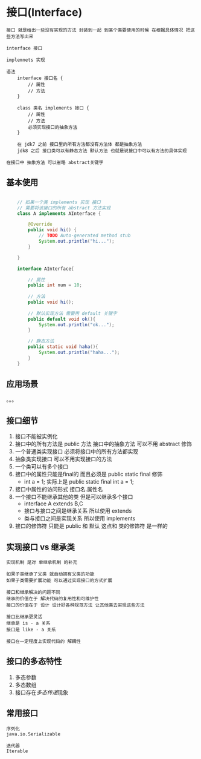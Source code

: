 # 接口(Interface)

    接口 就是给出一些没有实现的方法 封装到一起 到某个类要使用的时候 在根据具体情况 把这些方法写出来

    interface 接口

    implemnets 实现

    语法 
        interface 接口名 {
            // 属性
            // 方法
        }

        class 类名 implements 接口 {
            // 属性
            // 方法
            必须实现接口的抽象方法
        }

        在 jdk7 之前 接口里的所有方法都没有方法体 都是抽象方法
        jdk8 之后 接口类可以有静态方法 默认方法 也就是说接口中可以有方法的具体实现

    在接口中 抽象方法 可以省略 abstract关键字

## 基本使用
```java

    // 如果一个类 implements 实现 接口
    // 需要将该接口的所有 abstract 方法实现
    class A implements AInterface {

        @Override
        public void hi() {
            // TODO Auto-generated method stub
            System.out.println("hi...");
        }

    }

    interface AInterface{

        // 属性
        public int num = 10;
        
        // 方法
        public void hi();
        
        // 默认实现方法 需要用 default 关键字
        public default void ok(){
            System.out.println("ok...");
        }

        // 静态方法
        public static void haha(){
            System.out.println("haha...");
        }
    }

```

## 应用场景
。。。

## 接口细节
1. 接口不能被实例化
2. 接口中的所有方法是 public 方法 接口中的抽象方法 可以不用 abstract 修饰
3. 一个普通类实现接口 必须将接口中的所有方法都实现
4. 抽象类实现接口 可以不用实现接口的方法
5. 一个类可以有多个接口
6. 接口中的属性只能是final的 而且必须是 public static final 修饰
    - int a = 1; 实际上是 public static final int a = 1;
7. 接口中属性的访问形式 接口名.属性名
8. 一个接口不能继承其他的类 但是可以继承多个接口
    - interface A extends B,C
    - 接口与接口之间是继承关系 所以使用 extends
    - 类与接口之间是实现关系 所以使用 implements
9.  接口的修饰符 只能是 public 和 默认 这点和 类的修饰符 是一样的

## 实现接口 vs 继承类
    
    实现机制 是对 单继承机制 的补充

    如果子类继承了父类 就自动拥有父类的功能
    如果子类需要扩展功能 可以通过实现接口的方式扩展

    接口和继承解决的问题不同
    继承的价值在于 解决代码的复用性和可维护性
    接口的价值在于 设计 设计好各种规范方法 让其他类去实现这些方法

    接口比继承更灵活
    继承是 is - a 关系
    接口是 like - a 关系

    接口在一定程度上实现代码的 解耦性

## 接口的多态特性

1. 多态参数
2. 多态数组
3. 接口存在*多态传递*现象

## 常用接口

    序列化
    java.io.Serializable

    迭代器
    Iterable